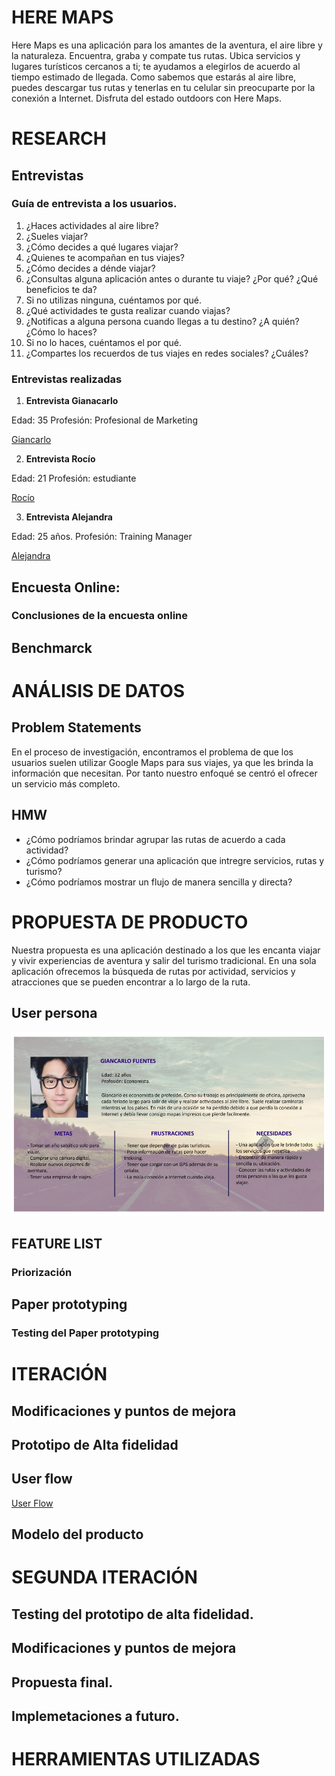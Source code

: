# HERE MAPS

Here Maps es una aplicación para los amantes de la aventura, el aire libre y la naturaleza. Encuentra, graba y compate tus rutas. Ubica servicios y lugares turísticos cercanos a ti; te ayudamos a elegirlos de acuerdo al tiempo estimado de llegada. 
Como sabemos que estarás al aire libre, puedes descargar tus rutas y tenerlas en tu celular sin preocuparte por la conexión a Internet.
Disfruta del estado outdoors con Here Maps.

# **RESEARCH**

## Entrevistas

### Guía de entrevista a los usuarios.

1. ¿Haces actividades al aire libre?
2. ¿Sueles viajar?
3. ¿Cómo decides a qué lugares viajar?
4. ¿Quienes te acompañan en tus viajes?
5. ¿Cómo decides a dénde viajar?
6. ¿Consultas alguna aplicación antes o durante tu viaje? ¿Por qué? ¿Qué beneficios te da?
7. Si no utilizas ninguna, cuéntamos por qué.
8. ¿Qué actividades te gusta realizar cuando viajas?
9. ¿Notificas a alguna persona cuando llegas a tu destino? ¿A quién? ¿Cómo lo haces?
10. Si no lo haces, cuéntamos el por qué.
11. ¿Compartes los recuerdos de tus viajes en redes sociales? ¿Cuáles?


### Entrevistas realizadas

1. **Entrevista Gianacarlo**

Edad: 35
Profesión: Profesional de Marketing

[Giancarlo](https://docs.google.com/presentation/d/1C1uxFMI5upQHzpqgO0Y8k8PEFb9z7ZSu8dZZjA8OgEQ/edit?usp=sharing)

2. **Entrevista Rocío**

Edad: 21
Profesión: estudiante

[Rocío](https://docs.google.com/presentation/d/1dSuGN-A3hd0djoG3d74doMmSCXUFutPqpNWY789_pj4/edit?usp=sharing)

3. **Entrevista Alejandra**

Edad: 25 años.
Profesión: Training Manager

[Alejandra](https://docs.google.com/presentation/d/1oAfouN8p3xMu0AXDmVfWEnPyt2VmSAA6-LEh_vN_Wu4/edit?usp=sharing)

## Encuesta Online:

### **Conclusiones de la encuesta online**

## **Benchmarck**

# **ANÁLISIS DE DATOS**

## **Problem Statements**

En el proceso de investigación, encontramos el problema de que los usuarios suelen utilizar Google Maps para sus viajes, ya que les brinda la información que necesitan. Por tanto nuestro enfoqué se centró el ofrecer un servicio más completo.

## **HMW**

- ¿Cómo podríamos brindar agrupar las rutas de acuerdo a cada actividad?
- ¿Cómo podríamos generar una aplicación que intregre servicios, rutas y turismo?
- ¿Cómo podríamos mostrar un flujo de manera sencilla y directa?


# **PROPUESTA DE PRODUCTO**

Nuestra propuesta es una aplicación destinado a los que les encanta viajar y vivir experiencias de aventura y salir del turismo tradicional. En una sola aplicación ofrecemos la búsqueda de rutas por actividad, servicios y atracciones que se pueden encontrar a lo largo de la ruta. 

## **User persona**

![User persona](assets/docs/user-persona.jpg)

## **FEATURE LIST**

### Priorización

## Paper prototyping 

### Testing del Paper prototyping

# ITERACIÓN

## Modificaciones y puntos de mejora

## Prototipo de Alta fidelidad

## User flow

[User Flow](https://docs.google.com/presentation/d/1KSLhnJD7F85ECQSR1zEHPnqywCaOtG3UM9KNIhhWYzw/edit?usp=sharing)

## Modelo del producto

# SEGUNDA ITERACIÓN

## Testing del prototipo de alta fidelidad.

## Modificaciones y puntos de mejora

## Propuesta final.

## Implemetaciones a futuro.

# HERRAMIENTAS UTILIZADAS



